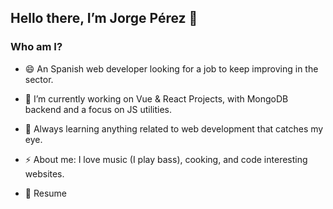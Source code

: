 <h2>Hello there, I’m Jorge Pérez 👋</h2>

<h3>Who am I?</h3>

- 😄 An Spanish web developer looking for a job to keep improving in the sector.

- 🔭 I’m currently working on Vue & React Projects, with MongoDB backend and a focus on JS utilities.

- 🌱 Always learning anything related to web development that catches my eye.

- ⚡ About me: I love music (I play bass), cooking, and code interesting websites.

- 📝 Resume

[Resume]: CV-JorgePérez.pdf
